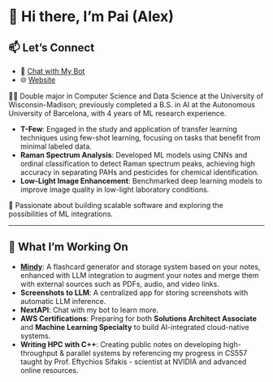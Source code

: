 # 👋 Hi there, I’m Pai (Alex)

## 📫 Let’s Connect  
- 🤖 [Chat with My Bot](https://paipeline-anythingaboutme-appchatbot-tut6g2.streamlit.app/)
- 🌐 [Website](https://main.d31w3jf482wcvr.amplifyapp.com/)  


👨‍💻 Double major in Computer Science and Data Science at the University of Wisconsin-Madison; previously completed a B.S. in AI at the Autonomous University of Barcelona, with 4 years of ML research experience.
- **T-Few**: Engaged in the study and application of transfer learning techniques using few-shot learning, focusing on tasks that benefit from minimal labeled data.
- **Raman Spectrum Analysis**: Developed ML models using CNNs and ordinal classification to detect Raman spectrum peaks, achieving high accuracy in separating PAHs and pesticides for chemical identification.
- **Low-Light Image Enhancement**: Benchmarked deep learning models to improve image quality in low-light laboratory conditions.

🌟 Passionate about building scalable software and exploring the possibilities of ML integrations.

---

## 🌱 What I’m Working On
- [**Mindy**](https://mymindy.net): A flashcard generator and storage system based on your notes, enhanced with LLM integration to augment your notes and merge them with external sources such as PDFs, audio, and video links.  
- **Screenshots to LLM**: A centralized app for storing screenshots with automatic LLM inference.  
- **NextAPI**: Chat with my bot to learn more.  
- **AWS Certifications**: Preparing for both **Solutions Architect Associate** and **Machine Learning Specialty** to build AI-integrated cloud-native systems.
- **Writing HPC with C++**: Creating public notes on developing high-throughput & parallel systems by referencing my progress in CS557 taught by Prof. Eftychios Sifakis - scientist at NVIDIA and advanced online resources.







